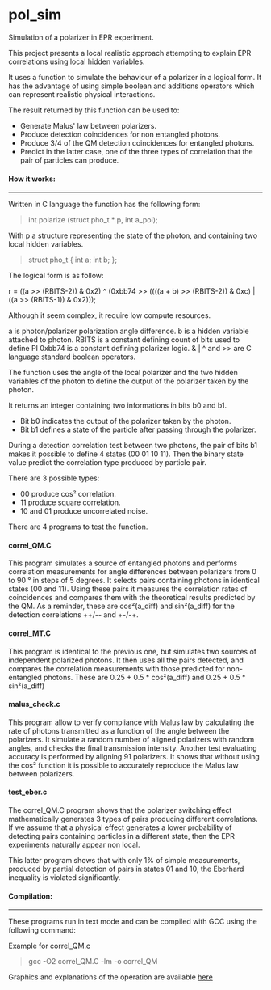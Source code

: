 # pol_sim
Simulation of a polarizer in EPR experiment.

This project presents a local realistic approach attempting to explain EPR correlations using local hidden variables.

It uses a function to simulate the behaviour of a polarizer in a logical form.
It has the advantage of using simple boolean and additions operators which can represent realistic physical interactions.

The result returned by this function can be used to:

  - Generate Malus' law between polarizers.
  - Produce detection coincidences for non entangled photons.
  - Produce 3/4 of the QM detection coincidences for entangled photons.
  - Predict in the latter case, one of the three types of correlation that the pair of particles can produce.

#### How it works:

------------


Written in C language the function has the following form:

>   int polarize (struct pho_t * p, int a_pol);

With p a structure representing the state of the photon, and containing two local hidden variables.

>   struct pho_t
  {
    int a;
    int b;
  };

The logical form is as follow:

r = ((a >> (RBITS-2)) & 0x2) ^ (0xbb74 >> ((((a + b) >> (RBITS-2)) & 0xc) | ((a >> (RBITS-1)) & 0x2)));

Although it seem complex, it require low compute resources.

a is photon/polarizer polarization angle difference.
b is a hidden variable attached to photon.
RBITS is a constant defining count of bits used to define PI
0xbb74 is a constant defining polarizer logic.
& | ^ and >> are C language standard boolean operators.

The function uses the angle of the local polarizer and the two hidden variables of the photon to define the output of the polarizer taken by the photon.

It returns an integer containing two informations in bits b0 and b1.
  - Bit b0 indicates the output of the polarizer taken by the photon.
  - Bit b1 defines a state of the particle after passing through the polarizer.

During a detection correlation test between two photons, the pair of bits b1 makes it possible to define 4 states (00 01 10 11).
Then the binary state value predict the correlation type produced by particle pair.

There are 3 possible types:
  - 00 produce cos² correlation.
  - 11 produce square correlation.
  - 10 and 01 produce uncorrelated noise.

There are 4 programs to test the function.

#### correl_QM.C

This program simulates a source of entangled photons and performs correlation measurements for angle differences between polarizers from 0 to 90 ° in steps of 5 degrees.
It selects pairs containing photons in identical states (00 and 11).
Using these pairs it measures the correlation rates of coincidences and compares them with the theoretical results predicted by the QM.
As a reminder, these are cos²(a_diff) and sin²(a_diff) for the detection correlations ++/-- and +-/-+.

#### correl_MT.C

This program is identical to the previous one, but simulates two sources of independent polarized photons.
It then uses all the pairs detected, and compares the correlation measurements with those predicted for non-entangled photons.
These are 0.25 + 0.5 * cos²(a_diff) and 0.25 + 0.5 * sin²(a_diff)

#### malus_check.c

This program allow to verify compliance with Malus law by calculating the rate of photons transmitted as a function of the angle between the polarizers.
It simulate a random number of aligned polarizers with random angles, and checks the final transmission intensity.
Another test evaluating accuracy is performed by aligning 91 polarizers.
It shows that without using the cos² function it is possible to accurately reproduce the Malus law between polarizers.

#### test_eber.c

The correl_QM.C program shows that the polarizer switching effect mathematically generates 3 types of pairs producing different correlations.
If we assume that a physical effect generates a lower probability of detecting pairs containing particles in a different state, then the EPR experiments naturally appear non local.

This latter program shows that with only 1% of simple measurements, produced by partial detection of pairs in states 01 and 10, the Eberhard inequality is violated significantly.


#### Compilation:

------------


These programs run in text mode and can be compiled with GCC using the following command:

Example for correl_QM.c
>   gcc -O2 correl_QM.C -lm -o correl_QM

Graphics and explanations of the operation are available [here](http://pierrel5.free.fr/physique/sim_pol/sim_pol_gr_e.htm "sim_pol_gr")
